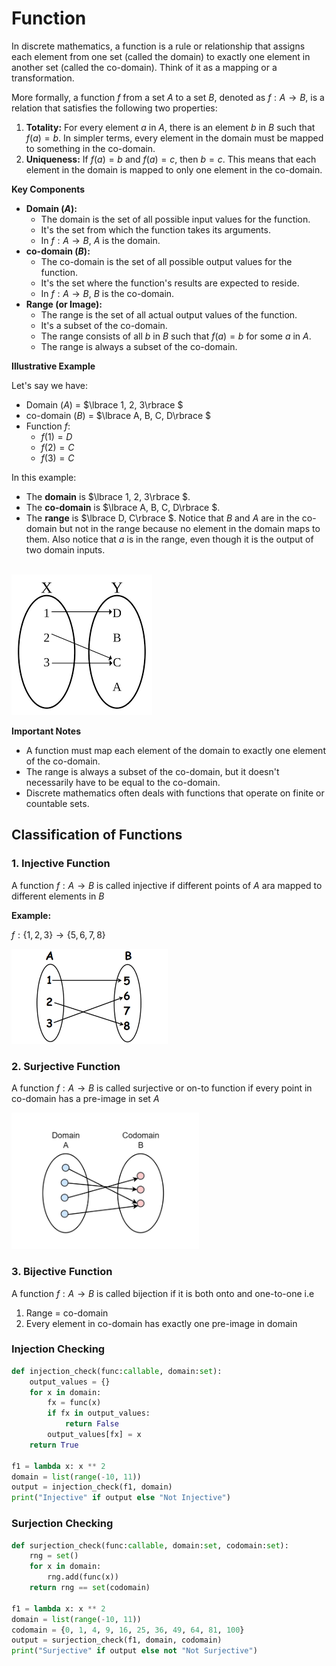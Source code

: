 # Function

In discrete mathematics, a function is a rule or relationship that assigns each element from one set (called the domain) to exactly one element in another set (called the co-domain). Think of it as a mapping or a transformation.

More formally, a function $f$ from a set $A$ to a set $B$, denoted as $f: A \to B$, is a relation that satisfies the following two properties:

1.  **Totality:** For every element $a$ in $A$, there is an element $b$ in $B$ such that $f(a) = b$. In simpler terms, every element in the domain must be mapped to something in the co-domain.
2.  **Uniqueness:** If $f(a) = b$ and $f(a) = c$, then $b = c$. This means that each element in the domain is mapped to only one element in the co-domain.

**Key Components**

* **Domain ($A$):**
    * The domain is the set of all possible input values for the function.
    * It's the set from which the function takes its arguments.
    * In $f: A → B$, $A$ is the domain.
* **co-domain ($B$):**
    * The co-domain is the set of all possible output values for the function.
    * It's the set where the function's results are expected to reside.
    * In $f: A → B$, $B$ is the co-domain.
* **Range (or Image):**
    * The range is the set of all actual output values of the function.
    * It's a subset of the co-domain.
    * The range consists of all $b$ in $B$ such that $f(a) = b$ for some $a$ in $A$.
    * The range is always a subset of the co-domain.

**Illustrative Example**

Let's say we have:

* Domain ($A$) = $\lbrace 1, 2, 3\rbrace $
* co-domain ($B$) = $\lbrace A, B, C, D\rbrace $
* Function $f$:
    * $f(1) = D$
    * $f(2) = C$
    * $f(3) = C$

In this example:

* The __domain__ is $\lbrace 1, 2, 3\rbrace $.
* The __co-domain__ is $\lbrace A, B, C, D\rbrace $.
* The __range__ is $\lbrace D, C\rbrace $. Notice that $B$ and $A$ are in the co-domain but not in the range because no element in the domain maps to them. Also notice that $a$ is in the range, even though it is the output of two domain inputs.
<br>
<img src="img\function.png">

**Important Notes**

* A function must map each element of the domain to exactly one element of the co-domain.
* The range is always a subset of the co-domain, but it doesn't necessarily have to be equal to the co-domain.
* Discrete mathematics often deals with functions that operate on finite or countable sets.

## Classification of Functions
### 1. Injective Function
A function $f:A \to B$ is called injective if different points of $A$ ara mapped to different elements in $B$

__Example:__

$f: \lbrace 1, 2, 3 \rbrace \to \lbrace 5, 6, 7, 8 \rbrace$

<img src="img\function2.png" width=250>

### 2. Surjective Function
A function $f:A \to B$ is called surjective or on-to function if every point in co-domain has a pre-image in set $A$

<img src="img\function3.png" width=300>

### 3. Bijective Function
A function $f:A \to  B$ is called bijection if it is both onto and one-to-one i.e 

1. Range = co-domain
2. Every element in co-domain has exactly one pre-image in domain

### Injection Checking
```py
def injection_check(func:callable, domain:set):
    output_values = {}
    for x in domain:
        fx = func(x)
        if fx in output_values:
            return False
        output_values[fx] = x
    return True

f1 = lambda x: x ** 2
domain = list(range(-10, 11))
output = injection_check(f1, domain)
print("Injective" if output else "Not Injective")
```

### Surjection Checking
```py
def surjection_check(func:callable, domain:set, codomain:set):
    rng = set()
    for x in domain:
        rng.add(func(x))
    return rng == set(codomain)

f1 = lambda x: x ** 2
domain = list(range(-10, 11))
codomain = {0, 1, 4, 9, 16, 25, 36, 49, 64, 81, 100}
output = surjection_check(f1, domain, codomain)
print("Surjective" if output else not "Not Surjective")
```


